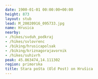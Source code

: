 ```yaml
---
date: 1900-01-01 00:00:00+00:00
height: 873
layout: stub
lead: M_20020916_095733.jpg
name: Hrusica
nearby:
- /hikes/svduh_podkraj
- /hikes/svlovrenc
- /biking/hrusicapolsak
- /biking/kriznagorajavornik
- /hikes/suhivrh
peak: 45.863474,14.111302
region: primorska
title: Stara pošta (Old Post) on Hrušica
---
```

